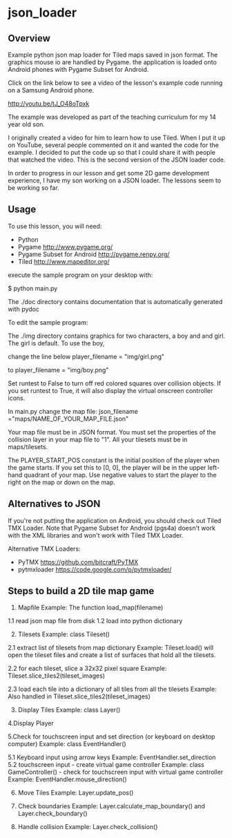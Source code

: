 json_loader
===========

Overview
--------
Example python json map loader for Tiled maps saved in json format.  The graphics mouse io are handled by Pygame.  the application is loaded onto Android phones with Pygame Subset for Android.

Click on the link below to see a video of the lesson's example code running on a Samsung Android phone.

http://youtu.be/tJ_O48oTpxk

The example was developed as part of the teaching curriculum for my 14 year old son.  

I originally created a video for him to learn how to use Tiled.  When I put it up on YouTube, several people commented on it and wanted the code for the example.  I decided to put the code up so that I could share it with people that watched the video.  This is the second version of the JSON loader code.  

In order to progress in our lesson and get some 2D game development experience, I have my son working on a JSON loader.  The lessons seem to be working so far.


Usage
-----

To use this lesson, you will need:

* Python
* Pygame http://www.pygame.org/
* Pygame Subset for Android http://pygame.renpy.org/
* Tiled http://www.mapeditor.org/



execute the sample program on your desktop with:

 $ python main.py

The ./doc directory contains documentation that is automatically generated with pydoc

To edit the sample program:

The ./img directory contains graphics for two characters, a boy and and girl.  The girl is default.  To use the boy,

change the line below 
  player_filename = "img/girl.png"

to
 player_filename = "img/boy.png"

Set runtest to False to turn off red colored squares over collision
objects.  If you set runtest to True, it will also display the
virtual onscreen controller icons.

In main.py change the map file:
  json_filename ="maps/NAME_OF_YOUR_MAP_FILE.json"

Your map file must be in JSON format.  You must set the properties
of the collision layer in your map file to "1".   All your tilesets must
be in maps/tilesets.

The PLAYER_START_POS constant is the initial position of the player
when the game starts.  If you set this to [0, 0], the player will be
in the upper left-hand quadrant of your map.  Use negative values to
start the player to the right on the map or down on the map.





Alternatives to JSON
--------------------
If you're not putting the application on Android, you should check out Tiled TMX Loader.  Note that Pygame Subset for Android (pgs4a) doesn't work with the XML libraries and won't work with Tiled TMX Loader.  

Alternative TMX Loaders:
  - PyTMX https://github.com/bitcraft/PyTMX
  - pytmxloader https://code.google.com/p/pytmxloader/


Steps to build a 2D tile map game
---------------------------------
1. Mapfile
Example: The function load_map(filename)

1.1 read json map file from disk
1.2 load into python dictionary


2. Tilesets
Example: class Tileset()

2.1 extract list of tilesets from map dictionary
Example:
Tileset.load() will open the tileset files and create a list
of surfaces that hold all the tilesets.

2.2 for each tileset, slice a 32x32 pixel square
Example:
Tileset.slice_tiles2(tileset_images)

2.3 load each tile into a dictionary of all tiles from all the tilesets
Example:
Also handled in Tileset.slice_tiles2(tileset_images)


3. Display Tiles
Example: class Layer()

4.Display Player

5.Check for touchscreen input and set direction (or keyboard on desktop computer)
Example: class EventHandler()

5.1 Keyboard input using arrow keys
      Example: EventHandler.set_direction
5.2 touchscreen input
      - create virtual game controller
        Example: class GameController()
      - check for touchscreen input with virtual game controller
        Example: EventHandler.mouse_direction()

6. Move Tiles
   Example: Layer.update_pos()

7. Check boundaries
   Example: Layer.calculate_map_boundary() and Layer.check_boundary()

8. Handle collision
   Example: Layer.check_collision()